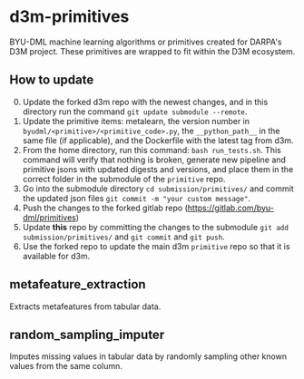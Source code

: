 # d3m-primitives

BYU-DML machine learning algorithms or primitives created for DARPA's D3M project.
These primitives are wrapped to fit within the D3M ecosystem.

## How to update
0. Update the forked d3m repo with the newest changes, and in this directory run the command `git update submodule --remote`.
1. Update the primitive items: metalearn, the version number in `byudml/<primitive>/<primitive_code>.py`, the `__python_path__` in the same file (if applicable),  and the Dockerfile with the latest tag from d3m.
2. From the home directory, run this command: `bash run_tests.sh`.  This command will verify that nothing is broken, generate new pipeline and primitive jsons with updated digests and versions, and place them in the correct folder in the submodule of the `primitive` repo.
3. Go into the submodule directory `cd submission/primitives/` and commit the updated json files `git commit -m "your custom message"`.
4. Push the changes to the forked gitlab repo (https://gitlab.com/byu-dml/primitives)
5. Update **this** repo by committing the changes to the submodule `git add submission/primitives/` and `git commit` and `git push`.
6. Use the forked repo to update the main d3m `primitive` repo so that it is available for d3m.

## metafeature_extraction

Extracts metafeatures from tabular data.

## random_sampling_imputer

Imputes missing values in tabular data by randomly sampling other known values from the same column.
